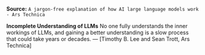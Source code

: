 **Source:** `A jargon-free explanation of how AI large language models work - Ars Technica`

**Incomplete Understanding of LLMs**
No one fully understands the inner workings of LLMs, and gaining a better understanding is a slow process that could take years or decades. — [Timothy B. Lee and Sean Trott, Ars Technica]
